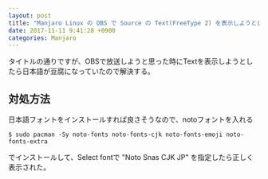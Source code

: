 ```yaml
---
layout: post
title: "Manjaro Linux の OBS で Source の Text(FreeType 2) を表示しようとした時に日本語が豆腐(四角)で表示されてしまう場合の対処方法"
date: 2017-11-11 9:41:28 +0900
categories: Manjaro
---
```


タイトルの通りですが、OBSで放送しようと思った時にTextを表示しようとしたら日本語が豆腐になっていたので解決する。

## 対処方法
日本語フォントをインストールすれば良さそうなので、notoフォントを入れる

```
$ sudo pacman -Sy noto-fonts noto-fonts-cjk noto-fonts-emoji noto-fonts-extra
```

でインストールして、Select fontで "Noto Snas CJK JP" を指定したら正しく表示された。
